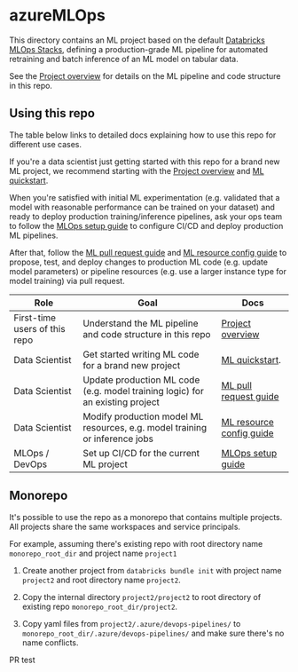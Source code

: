 # azureMLOps

This directory contains an ML project based on the default
[Databricks MLOps Stacks](https://github.com/databricks/mlops-stacks),
defining a production-grade ML pipeline for automated retraining and batch inference of an ML model on tabular data.

See the [Project overview](docs/project-overview.md) for details on the ML pipeline and code structure
in this repo.

## Using this repo

The table below links to detailed docs explaining how to use this repo for different use cases.

If you're a data scientist just getting started with this repo for a brand new ML project, we recommend starting with
the [Project overview](docs/project-overview.md) and
[ML quickstart](docs/ml-developer-guide-fs.md).

When you're satisfied with initial ML experimentation (e.g. validated that a model with reasonable performance can be
trained on your dataset) and ready to deploy production training/inference
pipelines, ask your ops team to follow the [MLOps setup guide](docs/mlops-setup.md) to configure CI/CD and deploy
production ML pipelines.

After that, follow the [ML pull request guide](docs/ml-pull-request.md)
and [ML resource config guide](project1/resources/README.md) to propose, test, and deploy changes to production ML code (e.g. update model parameters)
or pipeline resources (e.g. use a larger instance type for model training) via pull request.

| Role                          | Goal                                                                          | Docs                                                     |
| ----------------------------- | ----------------------------------------------------------------------------- | -------------------------------------------------------- |
| First-time users of this repo | Understand the ML pipeline and code structure in this repo                    | [Project overview](docs/project-overview.md)             |
| Data Scientist                | Get started writing ML code for a brand new project                           | [ML quickstart](docs/ml-developer-guide-fs.md).          |
| Data Scientist                | Update production ML code (e.g. model training logic) for an existing project | [ML pull request guide](docs/ml-pull-request.md)         |
| Data Scientist                | Modify production model ML resources, e.g. model training or inference jobs   | [ML resource config guide](project1/resources/README.md) |
| MLOps / DevOps                | Set up CI/CD for the current ML project                                       | [MLOps setup guide](docs/mlops-setup.md)                 |

## Monorepo

It's possible to use the repo as a monorepo that contains multiple projects. All projects share the same workspaces and service principals.

For example, assuming there's existing repo with root directory name `monorepo_root_dir` and project name `project1`

1. Create another project from `databricks bundle init` with project name `project2` and root directory name `project2`.
2. Copy the internal directory `project2/project2` to root directory of existing repo `monorepo_root_dir/project2`.

3. Copy yaml files from `project2/.azure/devops-pipelines/` to `monorepo_root_dir/.azure/devops-pipelines/` and make sure there's no name conflicts.

PR test
